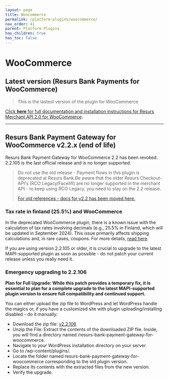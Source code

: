 ```yaml
---
layout: page
title: Woocommerce
permalink: /platform-plugins/woocommerce/
nav_order: 41
parent: Platform Plugins
has_children: true
has_toc: false
---
```


# WooCommerce 

## Latest version (**Resurs Bank Payments for WooCommerce**)

> This is the lastest version of the plugin for WooCommerce

[Click **here** for full documentation and installation instructions for Resurs Merchant API 2.0 for WooCommerce](resurs-merchant-api-2-0-for-woocommerce/index.md).



-------------------

## Resurs Bank Payment Gateway for WooCommerce v2.2.x (**end of life**)

Resurs Bank Payment Gateway for WooCommerce 2.2 has been revoked. 2.2.105 is the last official release and is no longer supported.

> Do not use the old release - Payment flows in this plugin is deprecated at
> Resurs Bank.Be aware that the older Resurs Checkout-API's (RCO
> Legacy/Facelift) are no longer supported in the merchant API - to keep
> using RCO Legacy, you need to stay on the 2.2 release.
>
> [For old references - docs for v2.2 has been moved here.](resurs-bank-payment-gateway-for-woocommerce--v2-2--resurs-checkout---simplified-flow/index.md)

### Tax rate in finland (25.5%) and WooCommerce

In the deprecated WooCommerce plugin, there is a known issue with the calculation of tax rates involving decimals (e.g., 25.5% in Finland, which will be updated in September 2024). This issue primarily affects shipping calculations and, in rare cases, coupons. For more details, [read here](https://resursbankplugins.atlassian.net/browse/WOO-1320).

If you are using version 2.2.105 or older, it is crucial to upgrade to the latest MAPI-supported plugin as soon as possible - do not patch your current release unless you really need it.

### Emergency upgrading to 2.2.106

**Plan for Full Upgrade: While this patch provides a temporary fix, it is essential to plan for a complete upgrade to the latest MAPI-supported plugin version to ensure full compatibility and continued support.**

You can either upload the zip file to WordPress and let WordPress handle the magics or, if you have a customized site with plugin uploading/installing disabled - do it manually:

* Download the zip file: [v2.2.106](/attachments/resurs-bank-payment-gateway-for-woocommerce-2.2.106.zip)
* Unzip the File: Extract the contents of the downloaded ZIP file. Inside, you will find a directory named /resurs-bank-payment-gateway-for-woocommerce.
* Navigate to your WordPress installation directory on your server.
* Go to /wp-content/plugins/.
* Locate the folder named resurs-bank-payment-gateway-for-woocommerce corresponding to the old plugin version.
* Replace its contents with the extracted files from the new version.
* Verify the upgrade.
